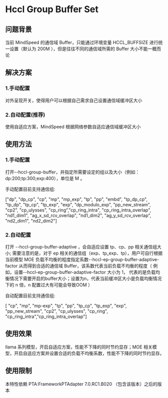 # Hccl Group Buffer Set

## 问题背景
当前 MindSpeed 的通信域 Buffer，只能通过环境变量 HCCL_BUFFSIZE 进行统一设置（默认为 200M ），但是往往不同的通信域所需的 Buffer 大小不能一概而论

## 解决方案
### 1.手动配置
对外呈现开关，使得用户可以根据自己需求自己设置通信域缓冲区大小
### 2.自动配置(推荐)
使用自适应方案，MindSpeed 根据网络参数自适应通信域缓冲区大小

## 使用方法
### 1.手动配置
打开--hccl-group-buffer，并指定所需要设定的组以及大小（例如：dp:200;tp:300;exp:400），单位是 M 。

手动配置目前支持通信组:

["dp", "dp_cp", "cp", "mp", "mp_exp", "tp", "pp", "embd", "tp_dp_cp", "tp_dp", "tp_cp", "tp_exp", 
 "exp", "dp_modulo_exp", "pp_new_stream", "cp2", "cp_ulysses", "cp_ring","cp_ring_intra", "cp_ring_intra_overlap",
 "nd1_dim1", "ag_x_sd_rcv_overlap", "nd1_dim2", "ag_y_sd_rcv_overlap", "nd2_dim1", "nd2_dim2"]

### 2.自动配置
打开 --hccl-group-buffer-adaptive ，会自适应设置 tp、cp、pp 相关通信组大小; 需要注意的是，对于 ep 相关的通信组（exp、tp_exp、tp），用户可自行根据当前模型 MOE 负载不均衡的程度指定系数--hccl-ep-group-buffer-adaptive-factor 从而得到合适的通信域 Buffer，该系数代表当前负载不均衡的程度（ 例如，设置--hccl-ep-group-buffer-adaptive-factor 大小为 1， 代表的是负载均衡情况下需要开启的buffer大小；设置为n，代表当前缓冲区大小是负载均衡情况下的 n 倍，n 配置过大有可能会导致OOM ）

自动配置目前支持通信组:

[ "cp", "mp", "mp-exp", "tp", "pp", "tp_cp", "tp_exp", "exp", "pp_new_stream", "cp2", "cp_ulysses", "cp_ring", "cp_ring_intra","cp_ring_intra_overlap"]

## 使用效果
llama 系列模型，开启自适应方案，性能不下降的同时节约显存；MOE 相关模型，开启自适应方案并设置合适的负载不均衡系数，性能不下降的同时节约显存。

## 使用限制
本特性依赖 PTA:FrameworkPTAdapter 7.0.RC1.B020 （包含该版本）之后的版本
